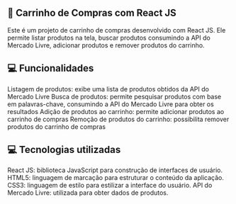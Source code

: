 
##  🛒 Carrinho de Compras com React JS

Este é um projeto de carrinho de compras desenvolvido com React JS. Ele permite listar produtos na tela, buscar produtos consumindo a API do Mercado Livre, adicionar produtos e remover produtos do carrinho.

##  💻 Funcionalidades

 Listagem de produtos: exibe uma lista de produtos obtidos da API do Mercado Livre
 Busca de produtos: permite pesquisar produtos com base em palavras-chave, consumindo a API do Mercado Livre para obter os resultados
 Adição de produtos ao carrinho: permite adicionar produtos ao carrinho de compras
 Remoção de produtos do carrinho: possibilita remover produtos do carrinho de compras

##  💻 Tecnologias utilizadas

 React JS: biblioteca JavaScript para construção de interfaces de usuário.
 HTML5: linguagem de marcação para estruturar o conteúdo da aplicação.
 CSS3: linguagem de estilo para estilizar a interface do usuário.
 API do Mercado Livre: utilizada para obter dados de produtos.
  
